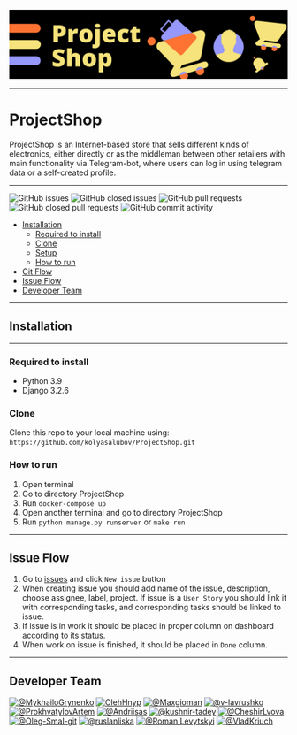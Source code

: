 ![Banner.png](Banner.png)
___

# ProjectShop

ProjectShop is an Internet-based store that sells different kinds of electronics, either directly or as the middleman
between other retailers with main functionality via Telegram-bot, where users can log in using telegram data or a
self-created profile.
___
![GitHub issues](https://img.shields.io/github/issues-raw/kolyasalubov/ProjectShop)
![GitHub closed issues](https://img.shields.io/github/issues-closed-raw/kolyasalubov/ProjectShop?color=green)
![GitHub pull requests](https://img.shields.io/github/issues-pr-raw/kolyasalubov/ProjectShop)
![GitHub closed pull requests](https://img.shields.io/github/issues-pr-closed-raw/kolyasalubov/ProjectShop?color=green)
![GitHub commit activity](https://img.shields.io/github/commit-activity/m/kolyasalubov/ProjectShop)

* [Installation](#Installation)
    * [Required to install](#Required_to_install)
    * [Clone](#Clone)
    * [Setup]()
    * [How to run]()
* [Git Flow](#Git_Flow)
* [Issue Flow](#Issue_Flow)
* [Developer Team](#Developer_team)

___

## Installation <a name="Installation"></a>

___

### Required to install <a name="Required_to_install"></a>

* Python 3.9
* Django 3.2.6

### Clone <a name="Clone"></a>

Clone this repo to your local machine using:  
`https://github.com/kolyasalubov/ProjectShop.git`

### How to run<a name="How_to_run"></a>

1. Open terminal
2. Go to directory ProjectShop
3. Run `docker-compose up`
4. Open another terminal and go to directory ProjectShop
5. Run `python manage.py runserver` or `make run`

___

## Issue Flow

1. Go to [issues](https://github.com/kolyasalubov/ProjectShop/issues) and click `New issue` button
2. When creating issue you should add name of the issue, description, choose assignee, label, project. If issue is
   a `User Story` you should link it with corresponding tasks, and corresponding tasks should be linked to issue.
3. If issue is in work it should be placed in proper column on dashboard according to its status.
4. When work on issue is finished, it should be placed in `Done` column.

___

## Developer Team<a name="Developer_team"></a>

[![@MykhailoGrynenko](https://avatars.githubusercontent.com/u/56480204?s=200&?v=4)](https://github.com/MykhailoGrynenko)
[![OlehHnyp](https://avatars.githubusercontent.com/u/75254063?s=200&?s=200&?v=4)](https://github.com/OlehHnyp)
[![@Maxgioman](https://avatars.githubusercontent.com/u/43215127?s=200&?v=4)](https://github.com/Maxgioman)
[![@v-lavrushko](https://avatars.githubusercontent.com/u/29904652?s=200&?v=4)](https://github.com/v-lavrushko)
[![@ProkhvatylovArtem](https://avatars.githubusercontent.com/u/89210528?s=200&?v=4)](https://github.com/ProkhvatylovArtem)
[![@Andriisas](https://avatars.githubusercontent.com/u/48296925?s=200&?v=4)](https://github.com/Andriisas)
[![@kushnir-tadey](https://avatars.githubusercontent.com/u/74568824?s=200&?v=4)](https://github.com/kushnir-tadey)
[![@CheshirLvova](https://avatars.githubusercontent.com/u/36841164?s=200&?v=4)](https://github.com/CheshirLvova)
[![@Oleg-Smal-git](https://avatars.githubusercontent.com/u/78323776?s=200&?v=4)](https://github.com/Oleg-Smal-git)
[![@ruslanliska](https://avatars.githubusercontent.com/u/78071321?s=200&?v=4)](https://github.com/ruslanliska)
[![@Roman Levytskyi](https://avatars.githubusercontent.com/u/64426960?s=200&?v=4)](https://github.com/l3va)
[![@VladKriuch](https://avatars.githubusercontent.com/u/89203925?s=200&?v=4)](https://github.com/VladKriuch) 
